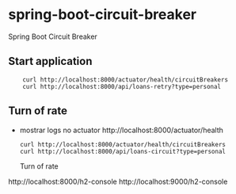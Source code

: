 # spring-boot-circuit-breaker
Spring Boot Circuit Breaker

## Start application
````
    curl http://localhost:8000/actuator/health/circuitBreakers
    curl http://localhost:8000/api/loans-retry?type=personal
```` 
## Turn of rate
- mostrar logs no actuator
    http://localhost:8000/actuator/health

    ````
    curl http://localhost:8000/actuator/health/circuitBreakers
    curl http://localhost:8000/api/loans-circuit?type=personal
    ````
    Turn of rate

http://localhost:8000/h2-console
http://localhost:9000/h2-console
